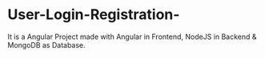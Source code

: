 # User-Login-Registration-
It is a Angular Project made with Angular in Frontend, NodeJS in Backend &amp; MongoDB as Database.
